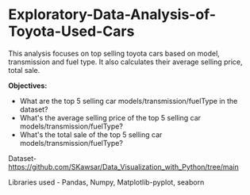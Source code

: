# Exploratory-Data-Analysis-of-Toyota-Used-Cars
This analysis focuses on top selling toyota cars based on model, transmission and fuel type. It also calculates their average selling price, total sale.

**Objectives:**

- What are the top 5 selling car models/transmission/fuelType in the dataset?
- What's the average selling price of the top 5 selling car models/transmission/fuelType?
- What's the total sale of the top 5 selling car models/transmission/fuelType?

Dataset- https://github.com/SKawsar/Data_Visualization_with_Python/tree/main

Libraries used - Pandas, Numpy, Matplotlib-pyplot, seaborn
